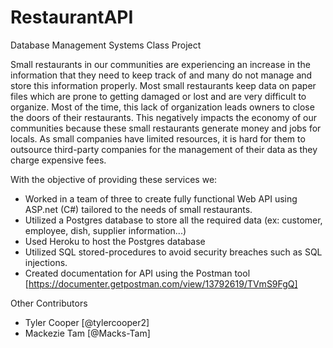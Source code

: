 # RestaurantAPI
Database Management Systems Class Project

Small restaurants in our communities are experiencing an increase in the information that they need to keep track of and many do not manage and store this information properly.
Most small restaurants keep data on paper files which are prone to getting damaged or lost and are very difficult to organize. Most of the time, this lack of organization leads
owners to close the doors of their restaurants. This negatively impacts the economy of our communities because these small restaurants generate money and jobs for locals.
As small companies have limited resources, it is hard for them to outsource third-party companies for the management of their data as they charge expensive fees.

With the objective of providing these services we: 

* Worked in a team of three to create fully functional Web API using ASP.net (C#) tailored to the needs of small restaurants.
* Utilized a Postgres database to store all the required data (ex: customer, employee, dish, supplier information...) 
* Used Heroku to host the Postgres database
* Utilized SQL stored-procedures to avoid security breaches such as SQL injections.
* Created documentation for API using the Postman tool [https://documenter.getpostman.com/view/13792619/TVmS9FgQ]

Other Contributors

* Tyler Cooper [@tylercooper2]
* Mackezie Tam [@Macks-Tam]